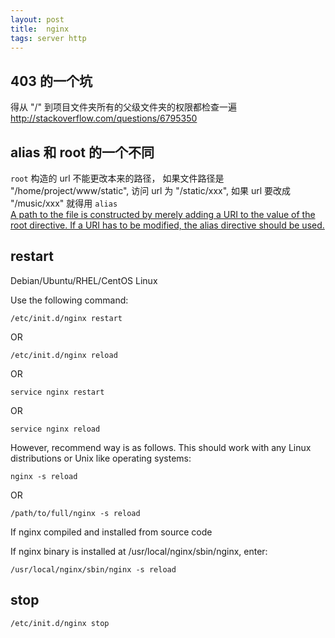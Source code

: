 ```yaml
---
layout: post
title:  nginx
tags: server http
---
```


## 403 的一个坑
得从 "/" 到项目文件夹所有的父级文件夹的权限都检查一遍
http://stackoverflow.com/questions/6795350

## alias 和 root 的一个不同
`root` 构造的 url 不能更改本来的路径， 如果文件路径是 "/home/project/www/static", 访问 url 为 "/static/xxx", 如果 url 要改成 "/music/xxx" 就得用 `alias`  
[A path to the file is constructed by merely adding a URI to the value of the root directive. If a URI has to be modified, the alias directive should be used.](http://nginx.org/en/docs/http/ngx_http_core_module.html#root)


## restart

Debian/Ubuntu/RHEL/CentOS Linux

Use the following command:

    /etc/init.d/nginx restart

OR

    /etc/init.d/nginx reload

OR

    service nginx restart

OR

    service nginx reload

However, recommend way is as follows. This should work with any Linux distributions or Unix like operating systems:

    nginx -s reload

OR

    /path/to/full/nginx -s reload

If nginx compiled and installed from source code

If nginx binary is installed at /usr/local/nginx/sbin/nginx, enter:

    /usr/local/nginx/sbin/nginx -s reload

## stop

    /etc/init.d/nginx stop
